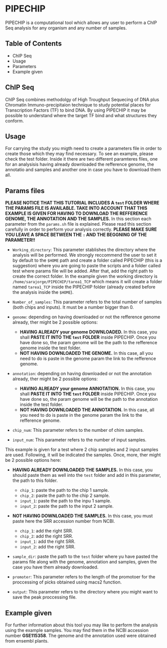 # PIPECHIP
PIPECHIP is a computational tool which allows any user to perform a ChIP Seq analysis for any organism and any number of samples.

## Table of Contents
- ChIP Seq
- Usage
- Parameters
- Example given

## ChIP Seq
ChIP Seq combines methodolgy of High Troughput Sequecing of DNA plus Chromatin Immuno-precipitaion technique to study potential
places for Transcription Factors (TF) to bind DNA. By using PIPECHIP it may be possible to understand where the target TF bind
and what structures they conform.

## Usage
For carrying the study you migth need to create a parameters file in order to create those which they may find necessary.
To see an example, please check the test folder. Inside it there are two different paramteres files, one for an analysisis having
already downloaded the refference genome, the annotatio and samples and another one in case you have to download them all.

## Params files
__PLEASE NOTICE THAT THIS TUTORIAL INCLUDES A `test` FOLDER WHERE THE PARAMS FILE IS AVAILABLE. TAKE INTO ACCOUNT THAT THIS EXAMPLE IS GIVEN FOR HAVING TO DOWNLOAD THE REFFERENCE GENOME, THE ANNOTATION AND THE SAMPLES.__
In this section each parameter from the `params.sh` file is explained. Please read this section carefully in order to perform your analysis correctly. __PLEASE MAKE SURE YOU LEAVE A SPACE BETWEEN THE `:` AND THE BEGGNING OF THE PARAMETER!!__
- `Working_directory`: This parameter stablishes the directory where the analysis will be performed. We strongly reccommend the user to set it by default to the `$HOME` path and create a folder called PIPECHIP (this is a suggestion) where you are going to paste the scripts and a folder called test where params file will be added. After that, add the right path to create the correct folder. In the example given the working directory is `/home/sarajorge/PIPECHIP/tarea1_TCP` which means it will create a folder named `tarea1_TCP` inside the PIPECHIP folder (already created before the analysis inside the `$HOME`).

- `Number_of_samples`: This parameter refers to the total number of samples (both chips and inputs). It must be a number bigger than 0.

- `genome`: depending on having downloaded or not the refference genome already, ther might be 2 possible options:
  - __HAVING ALREADY your genome DOWNLOADED.__ In this case, you shall __PASTE IT INTO THE `test` FOLDER__ inside PIPECHIP. Once you have done so, the param genome will be the path to the refference genome inside the test folder.
  - __NOT HAVING DOWNLOADED THE GENOME.__ In this case, all you need to do is paste in the genome param the link to the refference genome.
  
- `annotation`: depending on having downloaded or not the annotation already, ther might be 2 possible options:
  - __HAVING ALREADY your genome ANNOTATION.__ In this case, you shall __PASTE IT INTO THE `test` FOLDER__ inside PIPECHIP. Once you have done so, the param genome will be the path to the annotation inside the test folder.
  - __NOT HAVING DOWNLOADED THE ANNOTATION.__ In this case, all you need to do is paste in the genome param the link to the refference genome.

- `chip_num`: This parameter refers to the number of chim samples.

- `input_num`: This parameter refers to the number of input samples.

This example is given for a test where 2 chip samples and 2 input samples are used. Following, it will be indicated the samples.
Once, more, ther might be 2 possible options here:
- __HAVING ALREADY DOWNLOADED THE SAMPLES.__ In this case, you should paste them as well into the `test` folder and add in this parameter, the path to this folder.
  - `chip_1`: paste the path to the chip 1 sample.
  - `chip_2`: paste the path to the chip 2 sample.
  - `input_1`: paste the path to the inpu 1 sample.
  - `input_2`: paste the path to the input 2 sample.
- __NOT HAVING DOWNLOADED THE SAMPLES.__ In this case, you must paste here the SRR accession number from NCBI.
  - `chip_1`: add the right SRR.
  - `chip_2`: add the right SRR.
  - `input_1`: add the right SRR.
  - `input_2`: add the right SRR.

- `sample_dir`: paste the path to the `test` folder where yu have pasted the params file along with the genome, annotation and samples, given the case you have them already downloaded.

- `promoter`: This parameter refers to the length of the promotoer for the proccessing of picks obtained using macs2 function. 
- `output`: This parameter refers to the directory where you might want to save the peak proccessing file.

## Example given
For further information about this tool you may like to perform the analysis using the example samples. You may find them in the NCBI accession number __GSE115358__. The genome and the annotation used were obtained from ensembl plants.
